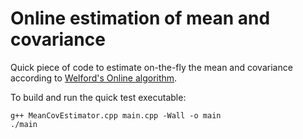 # Online estimation of mean and covariance

Quick piece of code to estimate on-the-fly the mean and covariance according to [Welford's Online algorithm](https://en.wikipedia.org/wiki/Algorithms_for_calculating_variance#Welford's_Online_algorithm).

To build and run the quick test executable:
```
g++ MeanCovEstimator.cpp main.cpp -Wall -o main
./main
```

